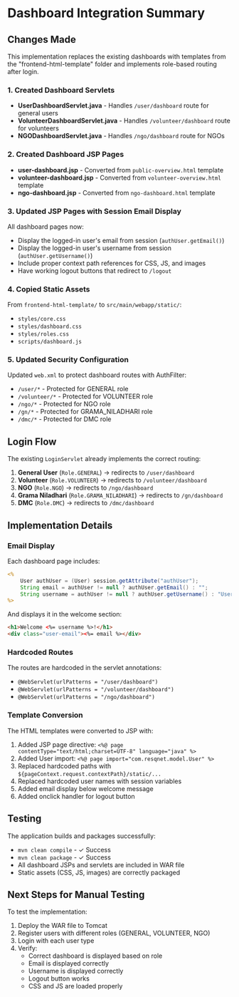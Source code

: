 # Dashboard Integration Summary

## Changes Made

This implementation replaces the existing dashboards with templates from the "frontend-html-template" folder and implements role-based routing after login.

### 1. Created Dashboard Servlets
- **UserDashboardServlet.java** - Handles `/user/dashboard` route for general users
- **VolunteerDashboardServlet.java** - Handles `/volunteer/dashboard` route for volunteers
- **NGODashboardServlet.java** - Handles `/ngo/dashboard` route for NGOs

### 2. Created Dashboard JSP Pages
- **user-dashboard.jsp** - Converted from `public-overview.html` template
- **volunteer-dashboard.jsp** - Converted from `volunteer-overview.html` template
- **ngo-dashboard.jsp** - Converted from `ngo-dashboard.html` template

### 3. Updated JSP Pages with Session Email Display
All dashboard pages now:
- Display the logged-in user's email from session (`authUser.getEmail()`)
- Display the logged-in user's username from session (`authUser.getUsername()`)
- Include proper context path references for CSS, JS, and images
- Have working logout buttons that redirect to `/logout`

### 4. Copied Static Assets
From `frontend-html-template/` to `src/main/webapp/static/`:
- `styles/core.css`
- `styles/dashboard.css`
- `styles/roles.css`
- `scripts/dashboard.js`

### 5. Updated Security Configuration
Updated `web.xml` to protect dashboard routes with AuthFilter:
- `/user/*` - Protected for GENERAL role
- `/volunteer/*` - Protected for VOLUNTEER role
- `/ngo/*` - Protected for NGO role
- `/gn/*` - Protected for GRAMA_NILADHARI role
- `/dmc/*` - Protected for DMC role

## Login Flow

The existing `LoginServlet` already implements the correct routing:

1. **General User** (`Role.GENERAL`) → redirects to `/user/dashboard`
2. **Volunteer** (`Role.VOLUNTEER`) → redirects to `/volunteer/dashboard`
3. **NGO** (`Role.NGO`) → redirects to `/ngo/dashboard`
4. **Grama Niladhari** (`Role.GRAMA_NILADHARI`) → redirects to `/gn/dashboard`
5. **DMC** (`Role.DMC`) → redirects to `/dmc/dashboard`

## Implementation Details

### Email Display
Each dashboard page includes:
```jsp
<%
    User authUser = (User) session.getAttribute("authUser");
    String email = authUser != null ? authUser.getEmail() : "";
    String username = authUser != null ? authUser.getUsername() : "User";
%>
```

And displays it in the welcome section:
```html
<h1>Welcome <%= username %>!</h1>
<div class="user-email"><%= email %></div>
```

### Hardcoded Routes
The routes are hardcoded in the servlet annotations:
- `@WebServlet(urlPatterns = "/user/dashboard")`
- `@WebServlet(urlPatterns = "/volunteer/dashboard")`
- `@WebServlet(urlPatterns = "/ngo/dashboard")`

### Template Conversion
The HTML templates were converted to JSP with:
1. Added JSP page directive: `<%@ page contentType="text/html;charset=UTF-8" language="java" %>`
2. Added User import: `<%@ page import="com.resqnet.model.User" %>`
3. Replaced hardcoded paths with `${pageContext.request.contextPath}/static/...`
4. Replaced hardcoded user names with session variables
5. Added email display below welcome message
6. Added onclick handler for logout button

## Testing

The application builds and packages successfully:
- `mvn clean compile` - ✓ Success
- `mvn clean package` - ✓ Success
- All dashboard JSPs and servlets are included in WAR file
- Static assets (CSS, JS, images) are correctly packaged

## Next Steps for Manual Testing

To test the implementation:
1. Deploy the WAR file to Tomcat
2. Register users with different roles (GENERAL, VOLUNTEER, NGO)
3. Login with each user type
4. Verify:
   - Correct dashboard is displayed based on role
   - Email is displayed correctly
   - Username is displayed correctly
   - Logout button works
   - CSS and JS are loaded properly
